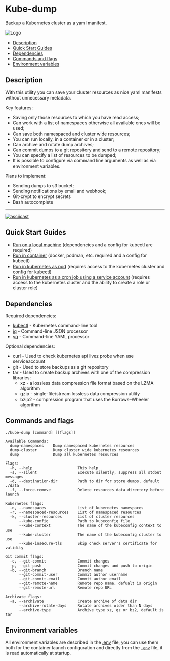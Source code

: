 # Kube-dump <!-- omit in toc --> 

Backup a Kubernetes cluster as a yaml manifest.

![Logo](https://raw.githubusercontent.com/WoozyMasta/kube-dump/master/extras/logo-wide.png)

* [Description](#description)
* [Quick Start Guides](#quick-start-guides)
* [Dependencies](#dependencies)
* [Commands and flags](#commands-and-flags)
* [Environment variables](#environment-variables)

## Description

With this utility you can save your cluster resources as nice yaml manifests without unnecessary metadata.

Key features:

* Saving only those resources to which you have read access;
* Can work with a list of namespaces otherwise all available ones will be used;
* Can save both namespaced and cluster wide resources;
* You can run locally, in a container or in a cluster;
* Can archive and rotate dump archives;
* Can commit dumps to a git repository and send to a remote repository;
* You can specify a list of resources to be dumped;
* It is possible to configure via command line arguments as well as via environment variables.

Plans to implement:

* Sending dumps to s3 bucket;
* Sending notifications by email and webhook;
* Git-crypt to encrypt secrets
* Bash autocomplete 

---

[![asciicast](https://asciinema.org/a/DEOjycqfHNa8Rrietk3mbaPvp.svg)](https://asciinema.org/a/DEOjycqfHNa8Rrietk3mbaPvp)

## Quick Start Guides 
* [Run on a local machine](./docs/local.md) (dependencies and a config for kubectl are required)
* [Run in container](./docs/container.md) (docker, podman, etc. required and a config for kubectl)
* [Run in kubernetes as pod](./docs/pod.md) (requires access to the kubernetes cluster and config for kubectl)
* [Run in kubernetes as a cron job using a service account](./docs/conjob.md) (requires access to the kubernetes cluster and the ability to create a role or cluster role) 

## Dependencies

Required dependencies:

* [kubectl](https://kubernetes.io/docs/tasks/tools/install-kubectl/) - Kubernetes command-line tool
* [jq](https://github.com/stedolan/jq) - Command-line JSON processor
* [yq](https://github.com/mikefarah/yq) - Command-line YAML processor

Optional dependencies:

* curl - Used to check kubernetes api livez probe when use serviceaccount
* git - Used to store backups as a git repository
* tar - Used to create backup archives with one of the compression libraries:
  * xz - a lossless data compression file format based on the LZMA algorithm
  * gzip - single-file/stream lossless data compression utility
  * bzip2 - compression program that uses the Burrows–Wheeler algorithm

## Commands and flags

```
./kube-dump [command] [[flags]]

Available Commands:
  dump-namespaces    Dump namespaced kubernetes resources
  dump-cluster       Dump cluster wide kubernetes resources
  dump               Dump all kubernetes resources

Flags:
  -h, --help                    This help
  -s, --silent                  Execute silently, suppress all stdout messages
  -d, --destination-dir         Path to dir for store dumps, default ./data
  -f, --force-remove            Delete resources data directory before launch

Kubernetes flags:
  -n, --namespaces              List of kubernetes namespaces
  -r, --namespaced-resources    List of namespaced resources
  -k, --cluster-resources       List of cluster resources
      --kube-config             Path to kubeconfig file
      --kube-context            The name of the kubeconfig context to use
      --kube-cluster            The name of the kubeconfig cluster to use
      --kube-insecure-tls       Skip check server's certificate for validity

Git commit flags:
  -c, --git-commit              Commit changes
  -p, --git-push                Commit changes and push to origin
  -b, --git-branch              Branch name
      --git-commit-user         Commit author username
      --git-commit-email        Commit author email
      --git-remote-name         Remote repo name, defualt is origin
      --git-remote-url          Remote repo URL

Archivate flags:
  -a, --archivate               Create archive of data dir
      --archive-rotate-days     Rotate archives older than N days
      --archive-type            Archive type xz, gz or bz2, default is tar
```

## Environment variables

All environment variables are described in the [.env](./.env) file, you can use them both for the container launch configuration and directly from the [`.env`](./.env) file, it is read automatically at startup.
